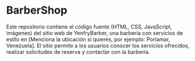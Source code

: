 # BarberShop
Este repositorio contiene el código fuente (HTML, CSS, JavaScript, imágenes) del sitio web de YenfryBarber, una barbería con servicios de estilo en [Menciona la ubicación si quieres, por ejemplo: Porlamar, Venezuela]. El sitio permite a los usuarios conocer los servicios ofrecidos, realizar solicitudes de reserva y contactar con la barbería.
